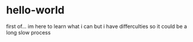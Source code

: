 # hello-world
first of...
im here to learn what i can but i have differculties so it could be a long slow process
